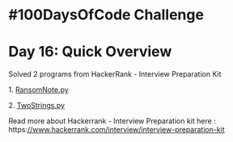 <!DOCTYPE html>
<html>
<body>
<h1>#100DaysOfCode Challenge</h1>
<h1>Day 16: Quick Overview</h1>
<p>Solved 2 programs from HackerRank - Interview Preparation Kit</p>
<p>1. <a href="RansomNote.py">RansomNote.py</a></p>
<p>2. <a href="TwoStrings.py">TwoStrings.py</a></p>
</body>
</html>
<p>Read more about Hackerrank - Interview Preparation kit here : https:<a href="//www.hackerrank.com/interview/interview-preparation-kit">//www.hackerrank.com/interview/interview-preparation-kit</a</p>